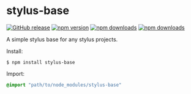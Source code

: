 # stylus-base

[![GitHub release](https://img.shields.io/github/release/Mike96angelo/stylus-base.svg?maxAge=21600)](https://github.com/Mike96Angelo/stylus-base/releases)
[![npm version](https://img.shields.io/npm/v/stylus-base.svg?maxAge=21600)](https://www.npmjs.com/package/stylus-base)
[![npm downloads](https://img.shields.io/npm/dm/stylus-base.svg?maxAge=604800)](https://npm-stat.com/charts.html?package=stylus-base&from=2016-12-01)
[![npm downloads](https://img.shields.io/npm/dt/stylus-base.svg?maxAge=604800)](https://npm-stat.com/charts.html?package=stylus-base&from=2016-12-01)

A simple stylus base for any stylus projects.

Install:
```shell
$ npm install stylus-base
```

Import:
```css
@import "path/to/node_modules/stylus-base"
```
